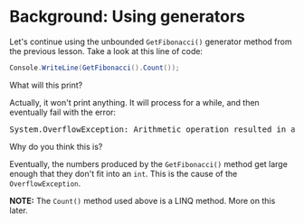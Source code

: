 # Background: Using generators

Let's continue using the unbounded `GetFibonacci()` generator method from the previous lesson. Take a look at this line of code:

```csharp
Console.WriteLine(GetFibonacci().Count());
```

What will this print?

Actually, it won't print anything. It will process for a while, and then eventually fail with the error:

<pre>
System.OverflowException: Arithmetic operation resulted in an overflow.
</pre>

Why do you think this is?

Eventually, the numbers produced by the `GetFibonacci()` method get large enough that they don't fit into an `int`. This is the cause of the `OverflowException`.

**NOTE:** The `Count()` method used above is a LINQ method. More on this later.
